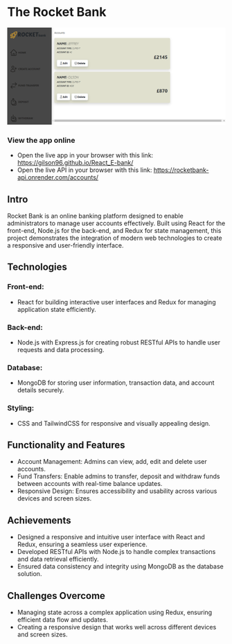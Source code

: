 # The Rocket Bank

![app preview](https://github.com/Gilson96/myPortfolio/blob/master/src/assets/projectsPics/rocket_bank_1.png?raw=true)

### View the app online 

- Open the live app in your browser with this link: https://gilson96.github.io/React_E-bank/
- Open the live API in your browser with this link: https://rocketbank-api.onrender.com/accounts/

## Intro

Rocket Bank is an online banking platform designed to enable administrators to manage user accounts effectively. Built using React for the front-end, Node.js for the back-end, and Redux for state management, this project demonstrates the integration of modern web technologies to create a responsive and user-friendly interface.

## Technologies

### Front-end: 
  - React for building interactive user interfaces and Redux for managing application state efficiently.
### Back-end: 
  - Node.js with Express.js for creating robust RESTful APIs to handle user requests and data processing.
### Database: 
 - MongoDB for storing user information, transaction data, and account details securely.
### Styling: 
  - CSS and TailwindCSS for responsive and visually appealing design.

## Functionality and Features

- Account Management: Admins can view, add, edit and delete user accounts.
- Fund Transfers: Enable admins to transfer, deposit and withdraw funds between accounts with real-time balance updates.
- Responsive Design: Ensures accessibility and usability across various devices and screen sizes.

## Achievements

- Designed a responsive and intuitive user interface with React and Redux, ensuring a seamless user experience.
- Developed RESTful APIs with Node.js to handle complex transactions and data retrieval efficiently.
- Ensured data consistency and integrity using MongoDB as the database solution.

## Challenges Overcome

- Managing state across a complex application using Redux, ensuring efficient data flow and updates.
- Creating a responsive design that works well across different devices and screen sizes.

````
